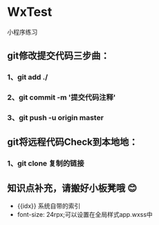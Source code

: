 # WxTest
小程序练习

## git修改提交代码三步曲：

### 1、git add ./
### 2、git commit -m '提交代码注释'
### 3、git push -u origin master

## git将远程代码Check到本地地：
### 1、git clone 复制的链接

## 知识点补充，请搬好小板凳哦 :blush:
+  {{idx}} 系统自带的索引
+   font-size: 24rpx;可以设置在全局样式app.wxss中